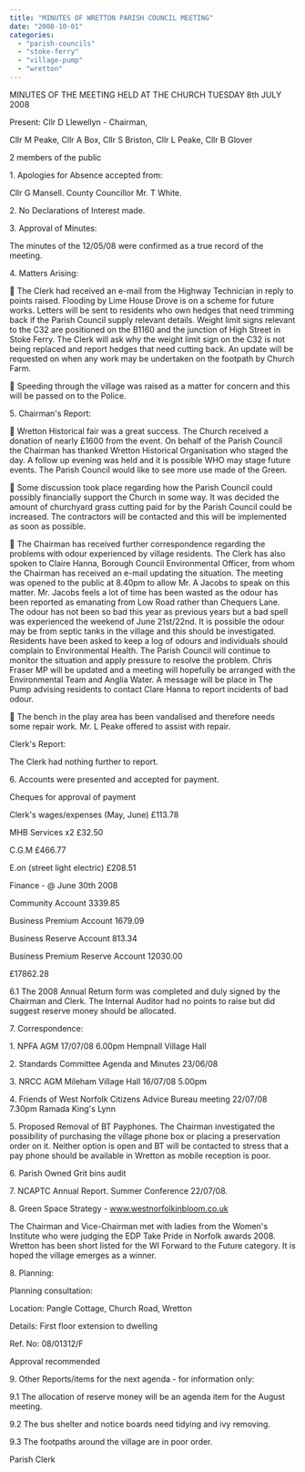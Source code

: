 ```yaml
---
title: "MINUTES OF WRETTON PARISH COUNCIL MEETING"
date: "2008-10-01"
categories: 
  - "parish-councils"
  - "stoke-ferry"
  - "village-pump"
  - "wretton"
---
```


MINUTES OF THE MEETING HELD AT THE CHURCH TUESDAY 8th JULY 2008

Present: Cllr D Llewellyn - Chairman,

Cllr M Peake, Cllr A Box, Cllr S Briston, Cllr L Peake, Cllr B Glover

2 members of the public

1\. Apologies for Absence accepted from:

Cllr G Mansell. County Councillor Mr. T White.

2\. No Declarations of Interest made.

3\. Approval of Minutes:

The minutes of the 12/05/08 were confirmed as a true record of the meeting.

4\. Matters Arising:

 The Clerk had received an e-mail from the Highway Technician in reply to points raised. Flooding by Lime House Drove is on a scheme for future works. Letters will be sent to residents who own hedges that need trimming back if the Parish Council supply relevant details. Weight limit signs relevant to the C32 are positioned on the B1160 and the junction of High Street in Stoke Ferry. The Clerk will ask why the weight limit sign on the C32 is not being replaced and report hedges that need cutting back. An update will be requested on when any work may be undertaken on the footpath by Church Farm.

 Speeding through the village was raised as a matter for concern and this will be passed on to the Police.

5\. Chairman's Report:

 Wretton Historical fair was a great success. The Church received a donation of nearly £1600 from the event. On behalf of the Parish Council the Chairman has thanked Wretton Historical Organisation who staged the day. A follow up evening was held and it is possible WHO may stage future events. The Parish Council would like to see more use made of the Green.

 Some discussion took place regarding how the Parish Council could possibly financially support the Church in some way. It was decided the amount of churchyard grass cutting paid for by the Parish Council could be increased. The contractors will be contacted and this will be implemented as soon as possible.

 The Chairman has received further correspondence regarding the problems with odour experienced by village residents. The Clerk has also spoken to Claire Hanna, Borough Council Environmental Officer, from whom the Chairman has received an e-mail updating the situation. The meeting was opened to the public at 8.40pm to allow Mr. A Jacobs to speak on this matter. Mr. Jacobs feels a lot of time has been wasted as the odour has been reported as emanating from Low Road rather than Chequers Lane. The odour has not been so bad this year as previous years but a bad spell was experienced the weekend of June 21st/22nd. It is possible the odour may be from septic tanks in the village and this should be investigated. Residents have been asked to keep a log of odours and individuals should complain to Environmental Health. The Parish Council will continue to monitor the situation and apply pressure to resolve the problem. Chris Fraser MP will be updated and a meeting will hopefully be arranged with the Environmental Team and Anglia Water. A message will be place in The Pump advising residents to contact Clare Hanna to report incidents of bad odour.

 The bench in the play area has been vandalised and therefore needs some repair work. Mr. L Peake offered to assist with repair.

Clerk's Report:

The Clerk had nothing further to report.

6\. Accounts were presented and accepted for payment.

Cheques for approval of payment

Clerk's wages/expenses (May, June) £113.78

MHB Services x2 £32.50

C.G.M £466.77

E.on (street light electric) £208.51

Finance - @ June 30th 2008

Community Account 3339.85

Business Premium Account 1679.09

Business Reserve Account 813.34

Business Premium Reserve Account 12030.00

£17862.28

6.1 The 2008 Annual Return form was completed and duly signed by the Chairman and Clerk. The Internal Auditor had no points to raise but did suggest reserve money should be allocated.

7\. Correspondence:

1\. NPFA AGM 17/07/08 6.00pm Hempnall Village Hall

2\. Standards Committee Agenda and Minutes 23/06/08

3\. NRCC AGM Mileham Village Hall 16/07/08 5.00pm

4\. Friends of West Norfolk Citizens Advice Bureau meeting 22/07/08 7.30pm Ramada King's Lynn

5\. Proposed Removal of BT Payphones. The Chairman investigated the possibility of purchasing the village phone box or placing a preservation order on it. Neither option is open and BT will be contacted to stress that a pay phone should be available in Wretton as mobile reception is poor.

6\. Parish Owned Grit bins audit

7\. NCAPTC Annual Report. Summer Conference 22/07/08.

8\. Green Space Strategy - www.westnorfolkinbloom.co.uk

The Chairman and Vice-Chairman met with ladies from the Women's Institute who were judging the EDP Take Pride in Norfolk awards 2008. Wretton has been short listed for the WI Forward to the Future category. It is hoped the village emerges as a winner.

8\. Planning:

Planning consultation:

Location: Pangle Cottage, Church Road, Wretton

Details: First floor extension to dwelling

Ref. No: 08/01312/F

Approval recommended

9\. Other Reports/items for the next agenda - for information only:

9.1 The allocation of reserve money will be an agenda item for the August meeting.

9.2 The bus shelter and notice boards need tidying and ivy removing.

9.3 The footpaths around the village are in poor order.

Parish Clerk

